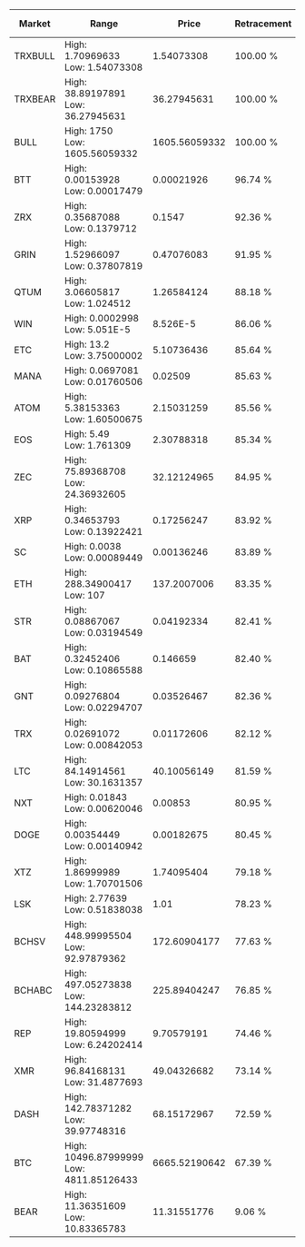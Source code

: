 | Market | Range | Price| Retracement | Doubles to 50% |
| --- | --- | --- | --- | --- |
| TRXBULL | High: 1.70969633<br />Low: 1.54073308 | 1.54073308 | 100.00 % | 1.05 |
| TRXBEAR | High: 38.89197891<br />Low: 36.27945631 | 36.27945631 | 100.00 % | 1.04 |
| BULL | High: 1750<br />Low: 1605.56059332 | 1605.56059332 | 100.00 % | 1.04 |
| BTT | High: 0.00153928<br />Low: 0.00017479 | 0.00021926 | 96.74 % | 3.91 |
| ZRX | High: 0.35687088<br />Low: 0.1379712 | 0.1547 | 92.36 % | 1.60 |
| GRIN | High: 1.52966097<br />Low: 0.37807819 | 0.47076083 | 91.95 % | 2.03 |
| QTUM | High: 3.06605817<br />Low: 1.024512 | 1.26584124 | 88.18 % | 1.62 |
| WIN | High: 0.0002998<br />Low: 5.051E-5 | 8.526E-5 | 86.06 % | 2.05 |
| ETC | High: 13.2<br />Low: 3.75000002 | 5.10736436 | 85.64 % | 1.66 |
| MANA | High: 0.0697081<br />Low: 0.01760506 | 0.02509 | 85.63 % | 1.74 |
| ATOM | High: 5.38153363<br />Low: 1.60500675 | 2.15031259 | 85.56 % | 1.62 |
| EOS | High: 5.49<br />Low: 1.761309 | 2.30788318 | 85.34 % | 1.57 |
| ZEC | High: 75.89368708<br />Low: 24.36932605 | 32.12124965 | 84.95 % | 1.56 |
| XRP | High: 0.34653793<br />Low: 0.13922421 | 0.17256247 | 83.92 % | 1.41 |
| SC | High: 0.0038<br />Low: 0.00089449 | 0.00136246 | 83.89 % | 1.72 |
| ETH | High: 288.34900417<br />Low: 107 | 137.2007006 | 83.35 % | 1.44 |
| STR | High: 0.08867067<br />Low: 0.03194549 | 0.04192334 | 82.41 % | 1.44 |
| BAT | High: 0.32452406<br />Low: 0.10865588 | 0.146659 | 82.40 % | 1.48 |
| GNT | High: 0.09276804<br />Low: 0.02294707 | 0.03526467 | 82.36 % | 1.64 |
| TRX | High: 0.02691072<br />Low: 0.00842053 | 0.01172606 | 82.12 % | 1.51 |
| LTC | High: 84.14914561<br />Low: 30.1631357 | 40.10056149 | 81.59 % | 1.43 |
| NXT | High: 0.01843<br />Low: 0.00620046 | 0.00853 | 80.95 % | 1.44 |
| DOGE | High: 0.00354449<br />Low: 0.00140942 | 0.00182675 | 80.45 % | 1.36 |
| XTZ | High: 1.86999989<br />Low: 1.70701506 | 1.74095404 | 79.18 % | 1.03 |
| LSK | High: 2.77639<br />Low: 0.51838038 | 1.01 | 78.23 % | 1.63 |
| BCHSV | High: 448.99995504<br />Low: 92.97879362 | 172.60904177 | 77.63 % | 1.57 |
| BCHABC | High: 497.05273838<br />Low: 144.23283812 | 225.89404247 | 76.85 % | 1.42 |
| REP | High: 19.80594999<br />Low: 6.24202414 | 9.70579191 | 74.46 % | 1.34 |
| XMR | High: 96.84168131<br />Low: 31.4877693 | 49.04326682 | 73.14 % | 1.31 |
| DASH | High: 142.78371282<br />Low: 39.97748316 | 68.15172967 | 72.59 % | 1.34 |
| BTC | High: 10496.87999999<br />Low: 4811.85126433 | 6665.52190642 | 67.39 % | 1.15 |
| BEAR | High: 11.36351609<br />Low: 10.83365783 | 11.31551776 | 9.06 % | 0.00 |
